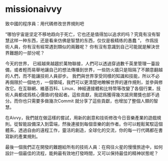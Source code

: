 # missionaivvy

致中國的程序員：用代碼修改世界規則吧

 “哪怕宇宙是坚定不移地趋向于死亡，它也还是值得加以追求的吗？究竟有没有智慧这样一种东西，还是看来仿佛是智慧的东西，仅仅是极精练的愚蠢 ”， 作爲技術人員，你有沒有經常遇到類似的兩難呢？  你有沒有意識到自己可能就是解決世界難題的一部分呢？

 今天的世界， 已經越來越趨於萬物聯接，人們可以透過穿過數千英里管理一臺設備，或者輕而易舉地讓自己的想法傳播到世界，一些防火牆只是阻隔了不願意翻越的人們，而不能讓技術人員卻步。 我們與世界享受同樣的知識和技能，所以不必再侷限於一個地方，一個領域，我們可以更清楚地瞭解世界的運作規則，並參與修改它。在互聯網、維基百科、Linux、神經連接體和比特幣等改變了各個行業，技術人員都成爲核心價值i的發起者。這些貢獻，我認爲獲得幾次諾貝爾獎也部不過分。而你也只需要多做幾次Commit 就分享了這些貢獻，也增加了整個人類的智慧。

 在Aivvy，我們就在做這樣的嘗試，用新的創意和技術修改今日音樂產業的遊戲規則。從智能設備深入到雲端，然後連接到每個音樂的創作者。你可以輕鬆駕馭這個體系，透過自由的遠程工作，靈活的創造，全球化的交流，你的每一行代碼都在書寫新的產業規則。

 最後一個我們正在開發的難題給所有的技術人員：在飛往火星的慢慢旅途中，如何設計一個最佳的流程，能夠最有效地打發時間，又可以保持最佳的精神狀態呢？
